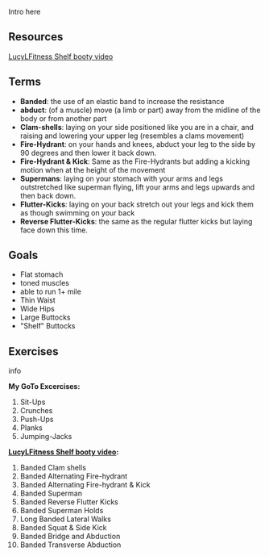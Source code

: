 Intro here

## Resources
[LucyLFitness Shelf booty video](https://www.youtube.com/watch?v=_TzRMARwSfY&t=17s)


## Terms
- **Banded**: the use of an elastic band to increase the resistance
- **abduct**: (of a muscle) move (a limb or part) away from the midline of the body or from another part
- **Clam-shells**: laying on your side positioned like you are in a chair, and raising and lowering your upper leg (resembles a clams movement)
- **Fire-Hydrant**: on your hands and knees, abduct your leg to the side by 90 degrees and then lower it back down.
- **Fire-Hydrant & Kick**: Same as the Fire-Hydrants but adding a kicking motion when at the height of the movement
- **Supermans**: laying on your stomach with your arms and legs outstretched like superman flying, lift your arms and legs upwards and then back down.
- **Flutter-Kicks**: laying on your back stretch out your legs and kick them as though swimming on your back
- **Reverse Flutter-Kicks**: the same as the regular flutter kicks but laying face down this time.

## Goals
- Flat stomach
- toned muscles
- able to run 1+ mile
- Thin Waist
- Wide Hips
- Large Buttocks
- "Shelf" Buttocks

## Exercises
info

**My GoTo Excercises:**
1. Sit-Ups
2. Crunches
3. Push-Ups
4. Planks
5. Jumping-Jacks

**[LucyLFitness Shelf booty video](https://www.youtube.com/watch?v=_TzRMARwSfY&t=17s):** 
1. Banded Clam shells
3. Banded Alternating Fire-hydrant
4. Banded Alternating Fire-hydrant & Kick
5. Banded Superman
6. Banded Reverse Flutter Kicks
7. Banded Superman Holds
8. Long Banded Lateral Walks
9. Banded Squat & Side Kick
10. Banded Bridge and Abduction
11. Banded Transverse Abduction